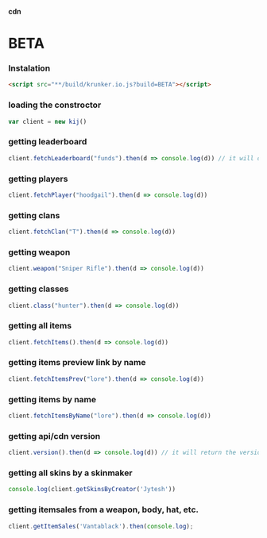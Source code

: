 **cdn**

# **BETA**

### Instalation
```html
<script src="**/build/krunker.io.js?build=BETA"></script>
```
### loading the constroctor
```js
var client = new kij()
```
### getting leaderboard
```js
client.fetchLeaderboard("funds").then(d => console.log(d)) // it will order by funds
```
### getting players
```js
client.fetchPlayer("hoodgail").then(d => console.log(d))
```
### getting clans
```js
client.fetchClan("T").then(d => console.log(d))
```
### getting weapon
```js
client.weapon("Sniper Rifle").then(d => console.log(d))
```
### getting classes
```js
client.class("hunter").then(d => console.log(d))
```
### getting all items
```js
client.fetchItems().then(d => console.log(d)) 
```
### getting items preview link by name
```js
client.fetchItemsPrev("lore").then(d => console.log(d)) 
```
### getting items by name
```js
client.fetchItemsByName("lore").then(d => console.log(d)) 
```
### getting api/cdn version
```js
client.version().then(d => console.log(d)) // it will return the version
```
### getting all skins by a skinmaker 
```js
console.log(client.getSkinsByCreator('Jytesh'))
```
### getting itemsales from a weapon, body, hat, etc.
```js
client.getItemSales('Vantablack').then(console.log);
```

